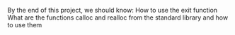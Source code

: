 By the end of this project, we should know:
How to use the exit function
What are the functions calloc and realloc from the standard library and how to use them
